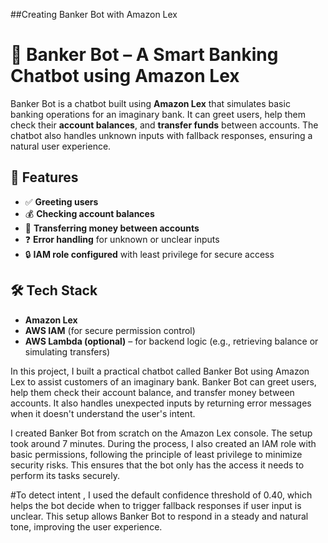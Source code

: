 
##Creating Banker Bot with Amazon Lex

# 💬 Banker Bot – A Smart Banking Chatbot using Amazon Lex

Banker Bot is a chatbot built using **Amazon Lex** that simulates basic banking operations for an imaginary bank. It can greet users, help them check their **account balances**, and **transfer funds** between accounts. The chatbot also handles unknown inputs with fallback responses, ensuring a natural user experience.

## 📌 Features

* ✅ **Greeting users**
* 💰 **Checking account balances**
* 🔁 **Transferring money between accounts**
* ❓ **Error handling** for unknown or unclear inputs
* 🔒 **IAM role configured** with least privilege for secure access

## 🛠️ Tech Stack

* **Amazon Lex**
* **AWS IAM** (for secure permission control)
* **AWS Lambda (optional)** – for backend logic (e.g., retrieving balance or simulating transfers)


In this project, I built a practical chatbot called Banker Bot using Amazon Lex to assist customers of an imaginary bank. Banker Bot can greet users,   help them check their account balance, and transfer money between accounts. It also handles unexpected inputs by returning error messages when it doesn't understand the user's intent.

I created Banker Bot from scratch on the Amazon Lex console. The setup took around 7 minutes. During the process, I also created an IAM role with basic permissions, following the principle of least privilege to minimize security risks. This ensures that the bot only has the access it needs to perform its tasks securely.

#To detect intent , I used the default confidence threshold of 0.40, which helps the bot decide when to trigger fallback responses if user input is unclear. This setup allows Banker Bot to respond in a steady and natural tone, improving the user experience.
